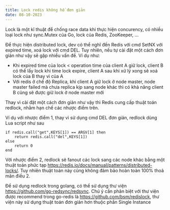 ```yaml
---
title: Lock redis không hề đơn giản
date: 08-10-2023
---
```

Lock là một kĩ thuật để chống race data khi thực hiện concurency, có nhiều loại lock như sync.Mutex của Go, lock của Redis, ZooKeeper, ...

Để thực hiện distributed lock, dev có thể nghĩ đến Redis với cmd SetNX với expired time, xoá lock với cmd DEL. Tuy nhiên, nếu tự cài đặt một cách đơn giản như vậy sẽ gặp nhiều vấn đề. Ví dụ như: 
- Khi expired time của lock < operation time của client A giữ lock, client B có thể lấy lock khi time lock expire, client A sau khi xử lý xong sẽ xoá lock của B thay vì của A
- Với redis ở chế độ Replica, khi client A giữ lock ở node master, node master failed mà chưa replica kịp sang node khác thì có khả năng client B cũng sẽ được giữ lock ở node master mới

Thay vì cài đặt một cách đơn giản như vậy thì Redis cung cấp thuật toán redlock, nhằm hạn chế các nhược điểm trên.

Ví dụ với nhược điểm 1, thay vì sử dụng cmd DEL đơn giản, redlock dùng Lua script như sau
```
if redis.call("get",KEYS[1]) == ARGV[1] then
    return redis.call("del",KEYS[1])
else
    return 0
end
```
Với nhược điểm 2, redlock sẽ fanout các lock sang các node khác bằng một thuật toán phức tạp https://redis.io/docs/manual/patterns/distributed-locks/. Tuy nhiên thuật toán này cũng không đảm bảo hoàn toàn 100% thoả mãn điều 2.

Để sử dụng redlock trong golang, có thể sử dụng thư viện https://github.com/go-redsync/redsync. Chú ý cần phân biệt với thư viện được recommend trong go-redis là https://github.com/bsm/redislock, thư viện này sử dụng thuật toán đơn giản hơn thuộc phần Single Instance 
